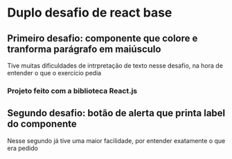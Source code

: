 # Duplo desafio de react base

## Primeiro desafio: componente que colore e tranforma parágrafo em maiúsculo

Tive muitas dificuldades de intrpretação de texto nesse desafio, na hora de entender o que o exercício pedia

### Projeto feito com a biblioteca React.js

## Segundo desafio: botão de alerta que printa label do componente

Nesse segundo já tive uma maior facilidade, por entender exatamente o que era pedido
